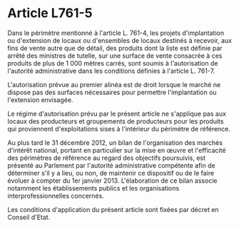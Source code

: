 # Article L761-5

<p>Dans le périmètre mentionné à l'article L. 761-4, les projets d'implantation ou d'extension de locaux ou d'ensembles de locaux destinés à recevoir, aux fins de vente autre que de détail, des produits dont la liste est définie par arrêté des ministres de tutelle, sur une surface de vente consacrée à ces produits de plus de 1 000 mètres carrés, sont soumis à l'autorisation de l'autorité administrative dans les conditions définies à l'article L. 761-7.</p><p>L'autorisation prévue au premier alinéa est de droit lorsque le marché ne dispose pas des surfaces nécessaires pour permettre l'implantation ou l'extension envisagée.</p><p>Le régime d'autorisation prévu par le présent article ne s'applique pas aux locaux des producteurs et groupements de producteurs pour les produits qui proviennent d'exploitations sises à l'intérieur du périmètre de référence.</p><p>Au plus tard le 31 décembre 2012, un bilan de l'organisation des marchés d'intérêt national, portant en particulier sur la mise en œuvre et l'efficacité des périmètres de référence au regard des objectifs poursuivis, est présenté au Parlement par l'autorité administrative compétente afin de déterminer s'il y a lieu, ou non, de maintenir ce dispositif ou de le faire évoluer à compter du 1er janvier 2013. L'élaboration de ce bilan associe notamment les établissements publics et les organisations interprofessionnelles concernés.</p><p>Les conditions d'application du présent article sont fixées par décret en Conseil d'Etat.</p>